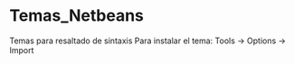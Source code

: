 # Temas_Netbeans
 Temas para resaltado de sintaxis
 Para instalar el tema:
 Tools -> Options -> Import
